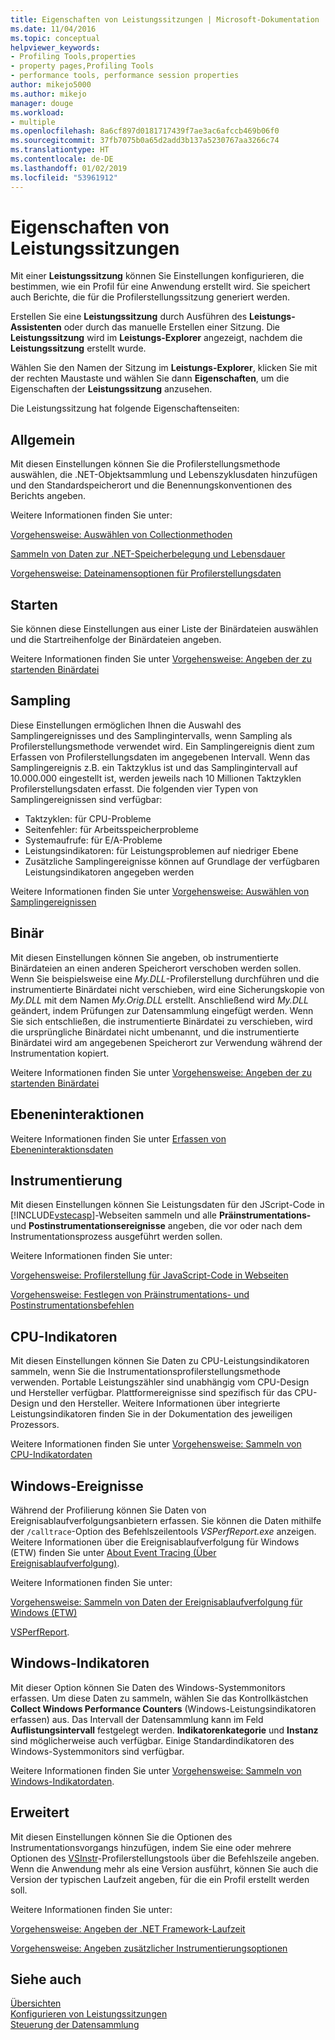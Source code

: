 ```yaml
---
title: Eigenschaften von Leistungssitzungen | Microsoft-Dokumentation
ms.date: 11/04/2016
ms.topic: conceptual
helpviewer_keywords:
- Profiling Tools,properties
- property pages,Profiling Tools
- performance tools, performance session properties
author: mikejo5000
ms.author: mikejo
manager: douge
ms.workload:
- multiple
ms.openlocfilehash: 8a6cf897d0181717439f7ae3ac6afccb469b06f0
ms.sourcegitcommit: 37fb7075b0a65d2add3b137a5230767aa3266c74
ms.translationtype: HT
ms.contentlocale: de-DE
ms.lasthandoff: 01/02/2019
ms.locfileid: "53961912"
---
```

# <a name="performance-session-properties"></a>Eigenschaften von Leistungssitzungen

Mit einer **Leistungssitzung** können Sie Einstellungen konfigurieren, die bestimmen, wie ein Profil für eine Anwendung erstellt wird. Sie speichert auch Berichte, die für die Profilerstellungssitzung generiert werden.

Erstellen Sie eine **Leistungssitzung** durch Ausführen des **Leistungs-Assistenten** oder durch das manuelle Erstellen einer Sitzung. Die **Leistungssitzung** wird im **Leistungs-Explorer** angezeigt, nachdem die **Leistungssitzung** erstellt wurde.

Wählen Sie den Namen der Sitzung im **Leistungs-Explorer**, klicken Sie mit der rechten Maustaste und wählen Sie dann **Eigenschaften**, um die Eigenschaften der **Leistungssitzung** anzusehen.

Die Leistungssitzung hat folgende Eigenschaftenseiten:

## <a name="general"></a>Allgemein

Mit diesen Einstellungen können Sie die Profilerstellungsmethode auswählen, die .NET-Objektsammlung und Lebenszyklusdaten hinzufügen und den Standardspeicherort und die Benennungskonventionen des Berichts angeben.

Weitere Informationen finden Sie unter:

[Vorgehensweise: Auswählen von Collectionmethoden](../profiling/how-to-choose-collection-methods.md)

[Sammeln von Daten zur .NET-Speicherbelegung und Lebensdauer](../profiling/collecting-dotnet-memory-allocation-and-lifetime-data.md)

 [Vorgehensweise: Dateinamensoptionen für Profilerstellungsdaten](../profiling/how-to-set-performance-data-file-name-options.md)

## <a name="launch"></a>Starten

Sie können diese Einstellungen aus einer Liste der Binärdateien auswählen und die Startreihenfolge der Binärdateien angeben.

Weitere Informationen finden Sie unter [Vorgehensweise: Angeben der zu startenden Binärdatei](../profiling/how-to-specify-the-binary-to-start.md)

## <a name="sampling"></a>Sampling

Diese Einstellungen ermöglichen Ihnen die Auswahl des Samplingereignisses und des Samplingintervalls, wenn Sampling als Profilerstellungsmethode verwendet wird. Ein Samplingereignis dient zum Erfassen von Profilerstellungsdaten im angegebenen Intervall. Wenn das Samplingereignis z.B. ein Taktzyklus ist und das Samplingintervall auf 10.000.000 eingestellt ist, werden jeweils nach 10 Millionen Taktzyklen Profilerstellungsdaten erfasst. Die folgenden vier Typen von Samplingereignissen sind verfügbar:

- Taktzyklen: für CPU-Probleme
- Seitenfehler: für Arbeitsspeicherprobleme
- Systemaufrufe: für E/A-Probleme
- Leistungsindikatoren: für Leistungsproblemen auf niedriger Ebene
- Zusätzliche Samplingereignisse können auf Grundlage der verfügbaren Leistungsindikatoren angegeben werden

Weitere Informationen finden Sie unter [Vorgehensweise: Auswählen von Samplingereignissen](../profiling/how-to-choose-sampling-events.md)

## <a name="binary"></a>Binär
Mit diesen Einstellungen können Sie angeben, ob instrumentierte Binärdateien an einen anderen Speicherort verschoben werden sollen. Wenn Sie beispielsweise eine *My.DLL*-Profilerstellung durchführen und die instrumentierte Binärdatei nicht verschieben, wird eine Sicherungskopie von *My.DLL* mit dem Namen *My.Orig.DLL* erstellt. Anschließend wird *My.DLL* geändert, indem Prüfungen zur Datensammlung eingefügt werden. Wenn Sie sich entschließen, die instrumentierte Binärdatei zu verschieben, wird die ursprüngliche Binärdatei nicht umbenannt, und die instrumentierte Binärdatei wird am angegebenen Speicherort zur Verwendung während der Instrumentation kopiert.

Weitere Informationen finden Sie unter [Vorgehensweise: Angeben der zu startenden Binärdatei](../profiling/how-to-specify-the-binary-to-start.md)

## <a name="tier-interactions"></a>Ebeneninteraktionen

Weitere Informationen finden Sie unter [Erfassen von Ebeneninteraktionsdaten](../profiling/collecting-tier-interaction-data.md)

## <a name="instrumentation"></a>Instrumentierung

Mit diesen Einstellungen können Sie Leistungsdaten für den JScript-Code in [!INCLUDE[vstecasp](../code-quality/includes/vstecasp_md.md)]-Webseiten sammeln und alle **Präinstrumentations-** und **Postinstrumentationsereignisse** angeben, die vor oder nach dem Instrumentationsprozess ausgeführt werden sollen.

Weitere Informationen finden Sie unter:

[Vorgehensweise: Profilerstellung für JavaScript-Code in Webseiten](../profiling/how-to-profile-javascript-code-in-web-pages.md)

[Vorgehensweise: Festlegen von Präinstrumentations- und Postinstrumentationsbefehlen](../profiling/how-to-specify-pre-and-post-instrument-commands.md)

## <a name="cpu-counters"></a>CPU-Indikatoren

Mit diesen Einstellungen können Sie Daten zu CPU-Leistungsindikatoren sammeln, wenn Sie die Instrumentationsprofilerstellungsmethode verwenden. Portable Leistungszähler sind unabhängig vom CPU-Design und Hersteller verfügbar. Plattformereignisse sind spezifisch für das CPU-Design und den Hersteller. Weitere Informationen über integrierte Leistungsindikatoren finden Sie in der Dokumentation des jeweiligen Prozessors.

Weitere Informationen finden Sie unter [Vorgehensweise: Sammeln von CPU-Indikatordaten](../profiling/how-to-collect-cpu-counter-data.md)

## <a name="windows-events"></a>Windows-Ereignisse

Während der Profilierung können Sie Daten von Ereignisablaufverfolgungsanbietern erfassen. Sie können die Daten mithilfe der `/calltrace`-Option des Befehlszeilentools *VSPerfReport.exe* anzeigen. Weitere Informationen über die Ereignisablaufverfolgung für Windows (ETW) finden Sie unter [About Event Tracing (Über Ereignisablaufverfolgung)](http://go.microsoft.com/fwlink/?linkid=90752).

Weitere Informationen finden Sie unter:

[Vorgehensweise: Sammeln von Daten der Ereignisablaufverfolgung für Windows (ETW)](../profiling/how-to-collect-event-tracing-for-windows-etw-data.md)

[VSPerfReport](../profiling/vsperfreport.md).

## <a name="windows-counters"></a>Windows-Indikatoren

Mit dieser Option können Sie Daten des Windows-Systemmonitors erfassen. Um diese Daten zu sammeln, wählen Sie das Kontrollkästchen **Collect Windows Performance Counters** (Windows-Leistungsindikatoren erfassen) aus. Das Intervall der Datensammlung kann im Feld **Auflistungsintervall** festgelegt werden. **Indikatorenkategorie** und **Instanz** sind möglicherweise auch verfügbar. Einige Standardindikatoren des Windows-Systemmonitors sind verfügbar.

 Weitere Informationen finden Sie unter [Vorgehensweise: Sammeln von Windows-Indikatordaten](../profiling/how-to-collect-windows-counter-data.md).

## <a name="advanced"></a>Erweitert

Mit diesen Einstellungen können Sie die Optionen des Instrumentationsvorgangs hinzufügen, indem Sie eine oder mehrere Optionen des [VSInstr](../profiling/vsinstr.md)-Profilerstellungstools über die Befehlszeile angeben. Wenn die Anwendung mehr als eine Version ausführt, können Sie auch die Version der typischen Laufzeit angeben, für die ein Profil erstellt werden soll.

Weitere Informationen finden Sie unter:

[Vorgehensweise: Angeben der .NET Framework-Laufzeit](../profiling/how-to-specify-the-dotnet-framework-runtime.md)

[Vorgehensweise: Angeben zusätzlicher Instrumentierungsoptionen](../profiling/how-to-specify-additional-instrumentation-options.md)

## <a name="see-also"></a>Siehe auch

[Übersichten](../profiling/overviews-performance-tools.md)  
[Konfigurieren von Leistungssitzungen](../profiling/configuring-performance-sessions.md)  
[Steuerung der Datensammlung](../profiling/controlling-data-collection.md)